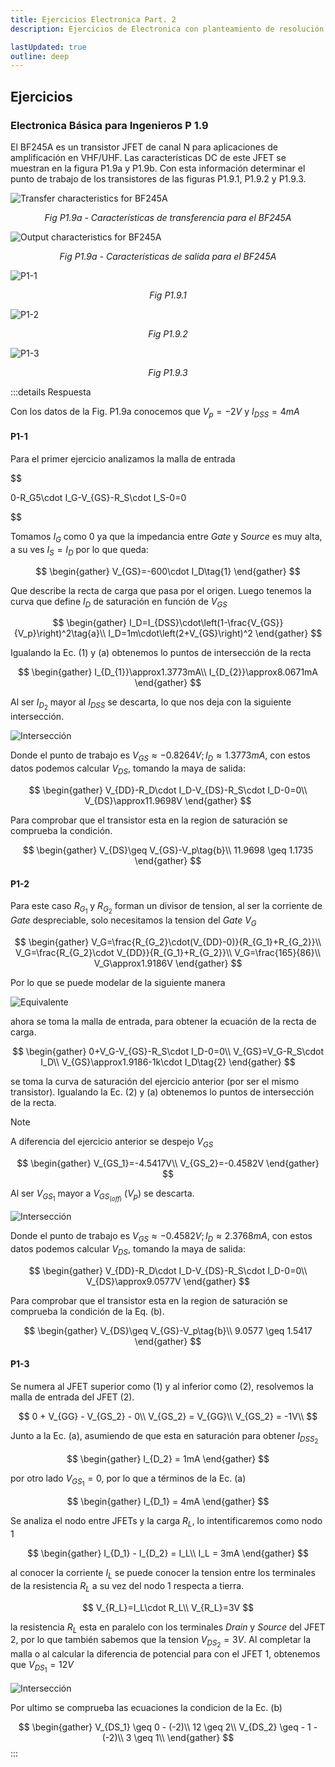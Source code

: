 ```yaml
---
title: Ejercicios Electronica Part. 2
description: Ejercicios de Electronica con planteamiento de resolución rápida con trucos sencillos ejercicios complejos, sin tener que recurrir a herramientas de calculo complejo o plantear sistemas complejos de resolución

lastUpdated: true
outline: deep
---
```


## Ejercicios

### Electronica Básica para Ingenieros P 1.9

El BF245A es un transistor JFET de canal N para aplicaciones de amplificación en VHF/UHF. Las características DC de este JFET se muestran en la figura P1.9a y P1.9b. Con esta información determinar el punto de trabajo de los transistores de las figuras P1.9.1, P1.9.2 y P1.9.3.

![Transfer characteristics for BF245A](img/p1-a.svg)

*<p style="text-align:center">Fig P1.9a - Características de transferencia para el BF245A</p>*

![Output characteristics for BF245A](img/p1-b.svg)

*<p style="text-align:center">Fig P1.9a - Características de salida para el BF245A</p>*

![P1-1](img/p1-1.svg)

*<p style="text-align:center">Fig P1.9.1</p>*

![P1-2](img/p1-2.svg)

*<p style="text-align:center">Fig P1.9.2</p>*

![P1-3](img/p1-3.svg)

*<p style="text-align:center">Fig P1.9.3</p>*

:::details Respuesta

Con los datos de la Fig. P1.9a conocemos que $V_p=-2V$ y $I_{DSS}=4mA$

#### P1-1

Para el primer ejercicio analizamos la malla de entrada

$$

0-R_G5\cdot I_G-V_{GS}-R_S\cdot I_S-0=0

$$

Tomamos $I_G$ como 0 ya que la impedancia entre *Gate* y *Source* es muy alta, a su ves $I_S = I_D$ por lo que queda:

$$
\begin{gather}
V_{GS}=-600\cdot I_D\tag{1}
\end{gather}
$$

Que describe la recta de carga que pasa por el origen. Luego tenemos la curva que define $I_D$ de saturación en función de $V_{GS}$

$$
\begin{gather}
I_D=I_{DSS}\cdot\left(1-\frac{V_{GS}}{V_p}\right)^2\tag{a}\\
I_D=1m\cdot\left(2+V_{GS}\right)^2
\end{gather}
$$

Igualando la Ec. (1) y (a) obtenemos lo puntos de intersección de la recta

$$
\begin{gather}
I_{D_{1}}\approx1.3773mA\\
I_{D_{2}}\approx8.0671mA
\end{gather}
$$

Al ser $I_{D_{2}}$ mayor al $I_{DSS}$ se descarta, lo que nos deja con la siguiente intersección.

![Intersección](img/p1-1a.svg)

Donde el punto de trabajo es $V_{GS}\approx-0.8264V;I_D\approx1.3773mA$, con estos datos podemos calcular $V_{DS}$, tomando la maya de salida:

$$
\begin{gather}
V_{DD}-R_D\cdot I_D-V_{DS}-R_S\cdot I_D-0=0\\
V_{DS}\approx11.9698V
\end{gather}
$$

Para comprobar que el transistor esta en la region de saturación se comprueba la condición.

$$
\begin{gather}
V_{DS}\geq V_{GS}-V_p\tag{b}\\
11.9698 \geq 1.1735
\end{gather}
$$

#### P1-2

Para este caso $R_{G_1}$ y $R_{G_2}$ forman un divisor de tension, al ser la corriente de *Gate* despreciable, solo necesitamos la tension del *Gate* $V_G$

$$
\begin{gather}
V_G=\frac{R_{G_2}\cdot(V_{DD}-0)}{R_{G_1}+R_{G_2}}\\
V_G=\frac{R_{G_2}\cdot V_{DD}}{R_{G_1}+R_{G_2}}\\
V_G=\frac{165}{86}\\
V_G\approx1.9186V
\end{gather}
$$

Por lo que se puede modelar de la siguiente manera

![Equivalente](img/P1-2a.svg)

ahora se toma la malla de entrada, para obtener la ecuación de la recta de carga.

$$
\begin{gather}
0+V_G-V_{GS}-R_S\cdot I_D-0=0\\
V_{GS}=V_G-R_S\cdot I_D\\
V_{GS}\approx1.9186-1k\cdot I_D\tag{2}
\end{gather}
$$

se toma la curva de saturación del ejercicio anterior (por ser el mismo transistor). Igualando la Ec. (2) y (a) obtenemos lo puntos de intersección de la recta.

> [!NOTE]
> A diferencia del ejercicio anterior se despejo $V_{GS}$

$$
\begin{gather}
V_{GS_1}=-4.5417V\\
V_{GS_2}=-0.4582V
\end{gather}
$$

Al ser $V_{GS_1}$ mayor a $V_{GS_{(off)}}$ ($V_{p}$) se descarta.

![Intersección](img/P1-2g.svg)

Donde el punto de trabajo es $V_{GS}\approx-0.4582V;I_D\approx2.3768mA$, con estos datos podemos calcular $V_{DS}$, tomando la maya de salida:


$$
\begin{gather}
V_{DD}-R_D\cdot I_D-V_{DS}-R_S\cdot I_D-0=0\\
V_{DS}\approx9.0577V
\end{gather}
$$

Para comprobar que el transistor esta en la region de saturación se comprueba la condición de la Eq. (b).

$$
\begin{gather}
V_{DS}\geq V_{GS}-V_p\tag{b}\\
9.0577 \geq 1.5417
\end{gather}
$$

#### P1-3

Se numera al JFET superior como (1) y al inferior como (2), resolvemos la malla de entrada del JFET (2).


$$
0 + V_{GG} - V_{GS_2} - 0\\
V_{GS_2} = V_{GG}\\
V_{GS_2} = -1V\\
$$

Junto a la Ec. (a), asumiendo de que esta en saturación para obtener $I_{DSS_2}$

$$
\begin{gather}
I_{D_2} = 1mA
\end{gather}
$$

por otro lado $V_{GS_1}=0$, por lo que a términos de la Ec. (a)

$$
\begin{gather}
I_{D_1} = 4mA
\end{gather}
$$

Se analiza el nodo entre JFETs y la carga $R_L$, lo intentificaremos como nodo 1

$$
\begin{gather}
I_{D_1} - I_{D_2} = I_L\\
I_L = 3mA
\end{gather}
$$

al conocer la corriente $I_L$ se puede conocer la tension entre los terminales de la resistencia $R_L$ a su vez del nodo 1 respecta a tierra.

$$
V_{R_L}=I_L\cdot R_L\\
V_{R_L}=3V
$$

la resistencia $R_L$ esta en paralelo con los terminales *Drain* y *Source* del JFET 2, por lo que también sabemos que la tension $V_{DS_2}=3V$. Al completar la malla o al calcular la diferencia de potencial para con el JFET 1, obtenemos que $V_{DS_1}=12V$

![Intersección](img/P1-3g.svg)

Por ultimo se comprueba las ecuaciones la condicion de la Ec. (b)

$$
\begin{gather}
V_{DS_1} \geq 0 - (-2)\\
12 \geq 2\\
V_{DS_2} \geq - 1 - (-2)\\
3 \geq 1\\
\end{gather}
$$
:::

<!-- ## Parcial -->